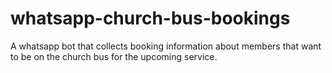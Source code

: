 # whatsapp-church-bus-bookings
A whatsapp bot that collects booking information about members that want to be on the church bus for the upcoming service.
